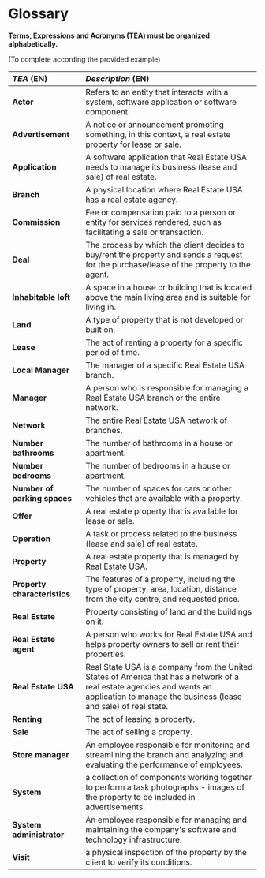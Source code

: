 # Glossary

**Terms, Expressions and Acronyms (TEA) must be organized alphabetically.**

(To complete according the provided example)

| **_TEA_** (EN)               | **_Description_** (EN)                                                                                                                                                                     |                                       
|:-----------------------------|:-------------------------------------------------------------------------------------------------------------------------------------------------------------------------------------------|
| **Actor**                    | Refers to an entity that interacts with a system, software application or software component.                                                                                              |
| **Advertisement**            | A notice or announcement promoting something, in this context, a real estate property for lease or sale.                                                                                   |
| **Application**              | A software application that Real Estate USA needs to manage its business (lease and sale) of real estate.                                                                                  |
| **Branch**                   | A physical location where Real Estate USA has a real estate agency.                                                                                                                        |
| **Commission**               | Fee or compensation paid to a person or entity for services rendered, such as facilitating a sale or transaction.                                                                          |
| **Deal**                     | The process by which the client decides to buy/rent the property and sends a request for the purchase/lease of the property to the agent.                                                  |
| **Inhabitable loft**         | A space in a house or building that is located above the main living area and is suitable for living in.                                                                                   |
| **Land**                     | A type of property that is not developed or built on.                                                                                                                                      |
| **Lease**                    | The act of renting a property for a specific period of time.                                                                                                                               |
| **Local Manager**            | The manager of a specific Real Estate USA branch.                                                                                                                                          |
| **Manager**                  | A person who is responsible for managing a Real Estate USA branch or the entire network.                                                                                                   |
| **Network**                  | The entire Real Estate USA network of branches.                                                                                                                                            |
| **Number bathrooms**         | The number of bathrooms in a house or apartment.                                                                                                                                           |
| **Number bedrooms**          | The number of bedrooms in a house or apartment.                                                                                                                                            |
| **Number of parking spaces** | The number of spaces for cars or other vehicles that are available with a property.                                                                                                        |
| **Offer**                    | A real estate property that is available for lease or sale.                                                                                                                                |
| **Operation**                | A task or process related to the business (lease and sale) of real estate.                                                                                                                 |
| **Property**                 | A real estate property that is managed by Real Estate USA.                                                                                                                                 |
| **Property characteristics** | The features of a property, including the type of property, area, location, distance from the city centre, and requested price.                                                            |
| **Real Estate**              | Property consisting of land and the buildings on it.                                                                                                                                       |
| **Real Estate agent**        | A person who works for Real Estate USA and helps property owners to sell or rent their properties.                                                                                         |
| **Real Estate USA**          | Real State USA is a company from the United States of America that has a network of a real estate agencies and wants an application to manage the business (lease and sale) of real state. |
| **Renting**                  | The act of leasing a property.                                                                                                                                                             |
| **Sale**                     | The act of selling a property.                                                                                                                                                             |
| **Store manager**            | An employee responsible for monitoring and streamlining the branch and analyzing and evaluating the performance of employees.                                                              |
| **System**                   | a collection of components working together to perform a task photographs - images of the property to be included in advertisements.                                                       |
| **System administrator**     | An employee responsible for managing and maintaining the company's software and technology infrastructure.                                                                                 |
| **Visit**                    | a physical inspection of the property by the client to verify its conditions.                                                                                                              |







